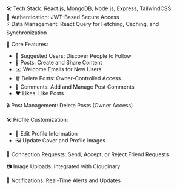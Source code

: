 🛠️ Tech Stack: React.js, MongoDB, Node.js, Express, TailwindCSS  
🔑 Authentication: JWT-Based Secure Access  
⚡ Data Management: React Query for Fetching, Caching, and Synchronization  

👥 Core Features:  
- 🔎 Suggested Users: Discover People to Follow  
- 📝 Posts: Create and Share Content  
- ✉️ Welcome Emails for New Users  
- 🗑️ Delete Posts: Owner-Controlled Access  
- 💬 Comments: Add and Manage Post Comments  
- ❤️ Likes: Like Posts  

🔒 Post Management: Delete Posts (Owner Access)  

🛠️ Profile Customization:  
- 📝 Edit Profile Information  
- 🖼️ Update Cover and Profile Images  

🤝 Connection Requests: Send, Accept, or Reject Friend Requests  

📷 Image Uploads: Integrated with Cloudinary  

🔔 Notifications: Real-Time Alerts and Updates  
